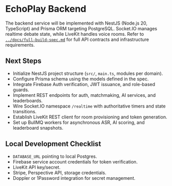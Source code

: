 # EchoPlay Backend

The backend service will be implemented with NestJS (Node.js 20, TypeScript) and Prisma ORM targeting PostgreSQL. Socket.IO manages realtime debate state, while LiveKit handles voice rooms. Refer to [`../docs/full-build-spec.md`](../docs/full-build-spec.md) for full API contracts and infrastructure requirements.

## Next Steps
- Initialize NestJS project structure (`src/`, `main.ts`, modules per domain).
- Configure Prisma schema using the models defined in the spec.
- Integrate Firebase Auth verification, JWT issuance, and role-based guards.
- Implement REST endpoints for auth, matchmaking, AI services, and leaderboards.
- Wire Socket.IO namespace `/realtime` with authoritative timers and state transitions.
- Establish LiveKit REST client for room provisioning and token generation.
- Set up BullMQ workers for asynchronous ASR, AI scoring, and leaderboard snapshots.

## Local Development Checklist
- `DATABASE_URL` pointing to local Postgres.
- Firebase service account credentials for token verification.
- LiveKit API key/secret.
- Stripe, Perspective API, storage credentials.
- Doppler or 1Password integration for secret management.
